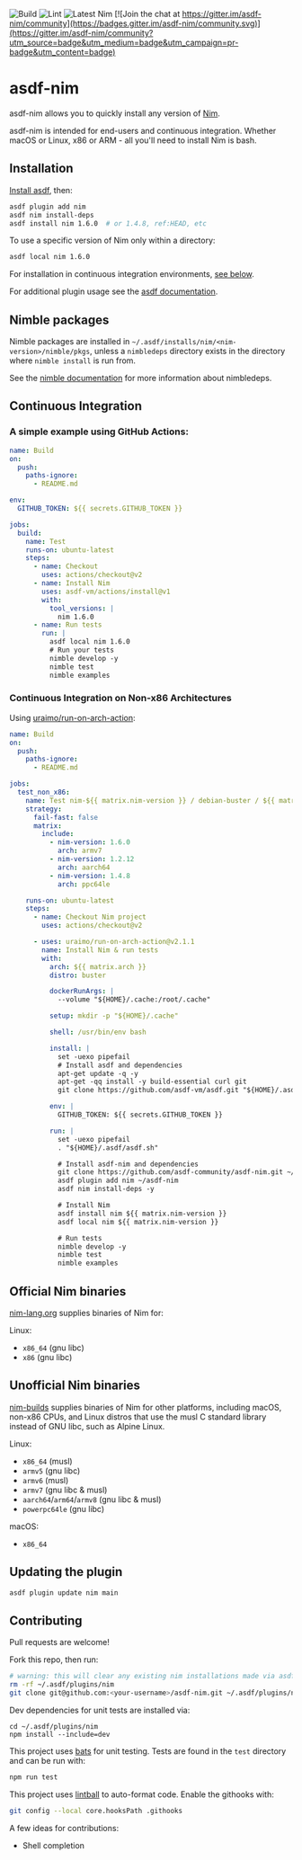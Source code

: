 ![Build](https://github.com/asdf-community/asdf-nim/workflows/Build/badge.svg) ![Lint](https://github.com/asdf-community/asdf-nim/workflows/Lint/badge.svg) ![Latest Nim](https://github.com/asdf-community/asdf-nim/workflows/Latest%20Nim/badge.svg) [![Join the chat at https://gitter.im/asdf-nim/community](https://badges.gitter.im/asdf-nim/community.svg)](https://gitter.im/asdf-nim/community?utm_source=badge&utm_medium=badge&utm_campaign=pr-badge&utm_content=badge)


# asdf-nim

asdf-nim allows you to quickly install any version of [Nim](https://nim-lang.org).

asdf-nim is intended for end-users and continuous integration. Whether macOS or Linux, x86 or ARM - all you'll need to install Nim is bash.

## Installation

[Install asdf](https://asdf-vm.com/guide/getting-started.html), then:

```sh
asdf plugin add nim
asdf nim install-deps
asdf install nim 1.6.0  # or 1.4.8, ref:HEAD, etc
```

To use a specific version of Nim only within a directory:

```sh
asdf local nim 1.6.0
```

For installation in continuous integration environments, [see below](#continuous-integration).

For additional plugin usage see the [asdf documentation](https://asdf-vm.com/#/core-manage-asdf).

## Nimble packages

Nimble packages are installed in `~/.asdf/installs/nim/<nim-version>/nimble/pkgs`, unless a `nimbledeps` directory exists in the directory where `nimble install` is run from.

See the [nimble documentation](https://github.com/nim-lang/nimble#nimbles-folder-structure-and-packages) for more information about nimbledeps.

## Continuous Integration

### A simple example using GitHub Actions:

```yaml
name: Build
on:
  push:
    paths-ignore:
      - README.md

env:
  GITHUB_TOKEN: ${{ secrets.GITHUB_TOKEN }}

jobs:
  build:
    name: Test
    runs-on: ubuntu-latest
    steps:
      - name: Checkout
        uses: actions/checkout@v2
      - name: Install Nim
        uses: asdf-vm/actions/install@v1
        with:
          tool_versions: |
            nim 1.6.0
      - name: Run tests
        run: |
          asdf local nim 1.6.0
          # Run your tests
          nimble develop -y
          nimble test
          nimble examples
```

### Continuous Integration on Non-x86 Architectures

Using [uraimo/run-on-arch-action](https://github.com/uraimo/run-on-arch-action):

```yaml
name: Build
on:
  push:
    paths-ignore:
      - README.md

jobs:
  test_non_x86:
    name: Test nim-${{ matrix.nim-version }} / debian-buster / ${{ matrix.arch }}
    strategy:
      fail-fast: false
      matrix:
        include:
          - nim-version: 1.6.0
            arch: armv7
          - nim-version: 1.2.12
            arch: aarch64
          - nim-version: 1.4.8
            arch: ppc64le

    runs-on: ubuntu-latest
    steps:
      - name: Checkout Nim project
        uses: actions/checkout@v2

      - uses: uraimo/run-on-arch-action@v2.1.1
        name: Install Nim & run tests
        with:
          arch: ${{ matrix.arch }}
          distro: buster

          dockerRunArgs: |
            --volume "${HOME}/.cache:/root/.cache"

          setup: mkdir -p "${HOME}/.cache"

          shell: /usr/bin/env bash

          install: |
            set -uexo pipefail
            # Install asdf and dependencies
            apt-get update -q -y
            apt-get -qq install -y build-essential curl git
            git clone https://github.com/asdf-vm/asdf.git "${HOME}/.asdf" --branch v0.8.0

          env: |
            GITHUB_TOKEN: ${{ secrets.GITHUB_TOKEN }}

          run: |
            set -uexo pipefail
            . "${HOME}/.asdf/asdf.sh"

            # Install asdf-nim and dependencies
            git clone https://github.com/asdf-community/asdf-nim.git ~/asdf-nim --branch main --depth 1
            asdf plugin add nim ~/asdf-nim
            asdf nim install-deps -y

            # Install Nim
            asdf install nim ${{ matrix.nim-version }}
            asdf local nim ${{ matrix.nim-version }}

            # Run tests
            nimble develop -y
            nimble test
            nimble examples
```

## Official Nim binaries

[nim-lang.org](https://nim-lang.org/install.html) supplies binaries of Nim for:

Linux:

- `x86_64` (gnu libc)
- `x86` (gnu libc)

## Unofficial Nim binaries

[nim-builds](https://github.com/elijahr/nim-builds) supplies binaries of Nim for other platforms, including macOS, non-x86 CPUs, and Linux distros that use the musl C standard library instead of GNU libc, such as Alpine Linux.

Linux:

- `x86_64` (musl)
- `armv5` (gnu libc)
- `armv6` (musl)
- `armv7` (gnu libc & musl)
- `aarch64`/`arm64`/`armv8` (gnu libc & musl)
- `powerpc64le` (gnu libc)

macOS:

- `x86_64`

## Updating the plugin

```sh
asdf plugin update nim main
```

## Contributing

Pull requests are welcome!

Fork this repo, then run:

```sh
# warning: this will clear any existing nim installations made via asdf-nim
rm -rf ~/.asdf/plugins/nim
git clone git@github.com:<your-username>/asdf-nim.git ~/.asdf/plugins/nim
```

Dev dependencies for unit tests are installed via:

```shell
cd ~/.asdf/plugins/nim
npm install --include=dev
```

This project uses [bats](https://github.com/bats-core/bats-core) for unit testing. Tests are found in the `test` directory and can be run with:

```sh
npm run test
```

This project uses [lintball](https://github.com/elijahr/lintball) to auto-format code. Enable the githooks with:

```sh
git config --local core.hooksPath .githooks
```

A few ideas for contributions:

- Shell completion
